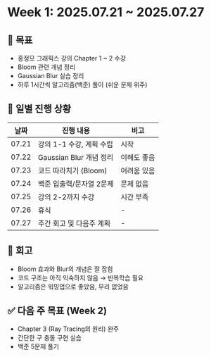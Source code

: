 # Week 1: 2025.07.21 ~ 2025.07.27

## 🎯 목표
- 홍정모 그래픽스 강의 Chapter 1 ~ 2 수강
- Bloom 관련 개념 정리
- Gaussian Blur 실습 정리
- 하루 1시간씩 알고리즘(백준) 풀이 (쉬운 문제 위주)

## 📆 일별 진행 상황
| 날짜 | 진행 내용 | 비고 |
|------|-----------|------|
| 07.21 | 강의 1-1 수강, 계획 수립 | 시작 |
| 07.22 | Gaussian Blur 개념 정리 | 이해도 좋음 |
| 07.23 | 코드 따라치기 (Bloom) | 어려움 있음 |
| 07.24 | 백준 입출력/문자열 2문제 | 문제 없음 |
| 07.25 | 강의 2-2까지 수강 | 시간 부족 |
| 07.26 | 휴식 | - |
| 07.27 | 주간 회고 및 다음주 계획 | - |

## 🧠 회고
- Bloom 효과와 Blur의 개념은 잘 잡힘
- 코드 구조는 아직 익숙하지 않음 → 반복학습 필요
- 알고리즘은 워밍업으로 좋았음, 무리 없었음

## ✅ 다음 주 목표 (Week 2)
- Chapter 3 (Ray Tracing의 원리) 완주
- 간단한 구 충돌 구현 실습
- 백준 5문제 풀기
